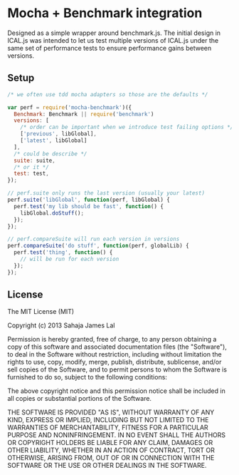 # Mocha + Benchmark integration

Designed as a simple wrapper around benchmark.js.
The initial design in ICAL.js was intended to let us test multiple
versions of ICAL.js under the same set of performance tests to ensure
performance gains between versions.

## Setup

```js
/* we often use tdd mocha adapters so those are the defaults */

var perf = require('mocha-benchmark')({
  Benchmark: Benchmark || require('benchmark')
  versions: [
    /* order can be important when we introduce test failing options */
    ['previous', libGlobal],
    ['latest', libGlobal]
  ],
  /* could be describe */
  suite: suite,
  /* or it */
  test: test,
});

// perf.suite only runs the last version (usually your latest)
perf.suite('libGlobal', function(perf, libGlobal) {
  perf.test('my lib should be fast', function() {
    libGlobal.doStuff();
  });
});

// perf.compareSuite will run each version in versions
perf.compareSuite('do stuff', function(perf, globalLib) {
  perf.test('thing', function() {
    // will be run for each version
  });
});
```

## License

The MIT License (MIT)

Copyright (c) 2013 Sahaja James Lal

Permission is hereby granted, free of charge, to any person obtaining a copy
of this software and associated documentation files (the "Software"), to deal
in the Software without restriction, including without limitation the rights
to use, copy, modify, merge, publish, distribute, sublicense, and/or sell
copies of the Software, and to permit persons to whom the Software is
furnished to do so, subject to the following conditions:

The above copyright notice and this permission notice shall be included in
all copies or substantial portions of the Software.

THE SOFTWARE IS PROVIDED "AS IS", WITHOUT WARRANTY OF ANY KIND, EXPRESS OR
IMPLIED, INCLUDING BUT NOT LIMITED TO THE WARRANTIES OF MERCHANTABILITY,
FITNESS FOR A PARTICULAR PURPOSE AND NONINFRINGEMENT. IN NO EVENT SHALL THE
AUTHORS OR COPYRIGHT HOLDERS BE LIABLE FOR ANY CLAIM, DAMAGES OR OTHER
LIABILITY, WHETHER IN AN ACTION OF CONTRACT, TORT OR OTHERWISE, ARISING FROM,
OUT OF OR IN CONNECTION WITH THE SOFTWARE OR THE USE OR OTHER DEALINGS IN
THE SOFTWARE.

